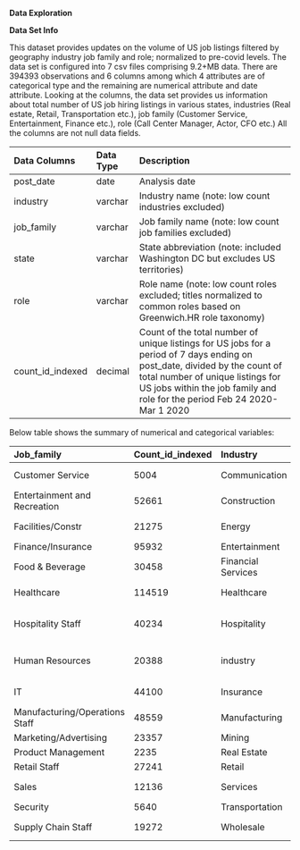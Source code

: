 ﻿**Data Exploration**

**Data Set Info**

This dataset provides updates on the volume of US job listings filtered by geography industry job family and role; normalized to pre-covid levels. The data set is configured into 7 csv files comprising 9.2+MB data. There are 394393 observations and 6 columns among which 4 attributes are of categorical type and the remaining are numerical attribute and date attribute. Looking at the columns, the data set provides us information about total number of US job hiring listings in various states, industries (Real estate, Retail, Transportation etc.), job family (Customer Service, Entertainment, Finance etc.), role (Call Center Manager, Actor, CFO etc.) All the columns are not null data fields.

|**Data Columns**|**Data Type**|**Description**|
| :- | :- | :- |
|post\_date|date|Analysis date|
|industry|varchar|Industry name (note: low count industries excluded)|
|job\_family|varchar|Job family name (note: low count job families excluded)|
|state|varchar|State abbreviation (note: included Washington DC but excludes US territories)|
|role|varchar|Role name (note: low count roles excluded; titles normalized to common roles based on Greenwich.HR role taxonomy)|
|count\_id\_indexed|decimal|Count of the total number of unique listings for US jobs for a period of 7 days ending on post\_date, divided by the count of total number of unique listings for US jobs within the job family and role for the period Feb 24 2020-Mar 1 2020|

Below table shows the summary of numerical and categorical variables:

|**Job\_family**|**Count\_id\_indexed**|**Industry**|**Count\_id\_indexed**|**Role**|**Count\_id\_indexed**|**State**|**Count\_id\_indexed**|
| :- | :- | :- | :- | :- | :- | :- | :- |
|Customer Service|5004|Communication|567|.Net Specialist|96|AK|631.8484|
|Entertainment and Recreation|52661|Construction|567|Abstractor|408|AL|762.1853|
|Facilities/Constr|21275|Energy|567|Account Manager|563|AR|779.4816|
|Finance/Insurance|95932|Entertainment|567|Accountant|563|CA|600.252|
|Food & Beverage|30458|Financial Services|567|Accounting Manager|563|AZ|676.0278|
|Healthcare|114519|Healthcare|567|Accounting Specialist|563|CO|602.5249|
|Hospitality Staff|40234|Hospitality|567|Accounts Payable Specialist|561|CT|674.1802|
|Human Resources|20388|industry|1|Accounts Receivable Specialist|562|IL|667.3717|
|IT|44100|Insurance|567|Acquisition Specialist|309|DC|474.7179|
|Manufacturing/Operations Staff|48559|Manufacturing|567|Activity Coordinator|506|DE|737.5532|
|Marketing/Advertising|23357|Mining|567|Actor|447|IN|726.8867|
|Product Management|2235|Real Estate|567|Actuary|544|FL|655.6748|
|Retail Staff|27241|Retail|567|Acupuncturist|413|GA|702.454|
|Sales|12136|Services|567|Administrative Assistant|563|HI|552.828|
|Security|5640|Transportation|567|Administrator|562|IA|742.8861|
|Supply Chain Staff|19272|Wholesale|567|Admissions Coordinator|552|ID|760.8748|





